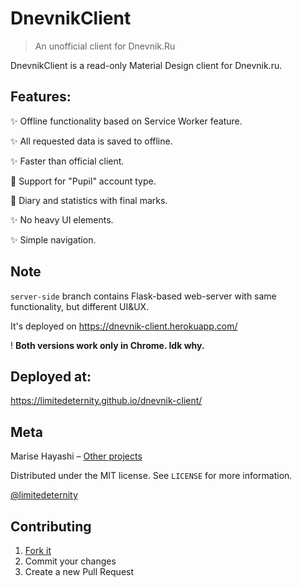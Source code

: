 # DnevnikClient
> An unofficial client for Dnevnik.Ru

DnevnikClient is a read-only Material Design client for Dnevnik.ru.

## Features:

✨ Offline functionality based on Service Worker feature.

✨ All requested data is saved to offline.

✨ Faster than official client.

💪 Support for "Pupil" account type.

🌚 Diary and statistics with final marks.

✨ No heavy UI elements.

✨ Simple navigation.

## Note

``server-side`` branch contains Flask-based web-server with same functionality, but different UI&UX.

It's deployed on https://dnevnik-client.herokuapp.com/

! **Both versions work only in Chrome. Idk why.**

## Deployed at:

https://limitedeternity.github.io/dnevnik-client/

## Meta

Marise Hayashi – [Other projects](https://limitedeternity.github.io/)

Distributed under the MIT license. See ``LICENSE`` for more information.

[@limitedeternity](https://github.com/limitedeternity)

## Contributing

1. [Fork it](https://github.com/limitedeternity/dnevnik-client/fork)
2. Commit your changes
3. Create a new Pull Request
